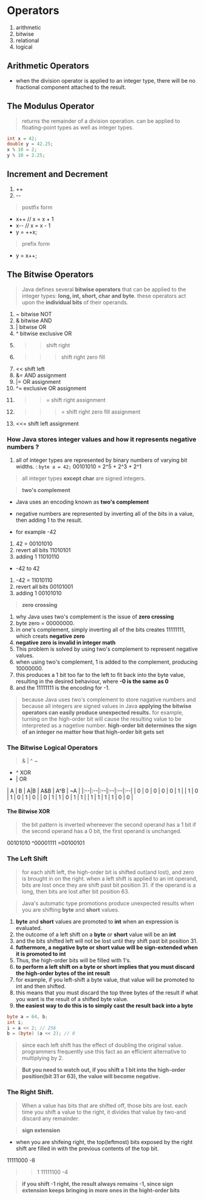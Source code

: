 # Operators
1. arithmetic
2. bitwise
3. relational
4. logical

## Arithmetic Operators

- when the division operator is applied to an integer type, there will be no fractional component attached to the result.

## The Modulus Operator

> returns the remainder of a division operation.
> can be applied to floating-point types as well as integer types.

```java
int x = 42;
double y = 42.25;
x % 10 = 2;
y % 10 = 2.25;
```

## Increment and Decrement

1. ++
2. --

> postfix form
- x++ // x = x + 1
- x-- // x = x - 1
- y = ++x;

> prefix form
- y = x++;

## The Bitwise Operators

> Java defines several **bitwise operators** that can be applied to the integer types: **long, int, short, char and byte**.
> these operators act upon the **individual bits** of their operands.

1. ~ bitwise NOT
2. & bitwise AND
3. | bitwise OR
4. ^ bitwise exclusive OR
5. >> shift right
6. >>> shift right zero fill
7. << shift left
8. &= AND assignment
9. |= OR assignment
10. ^= exclusive OR assignment
11. >>= shift right assignment
12. >>>= shift right zero fill assignment
13. <<= shift left assignment

### How Java stores integer values and how it represents negative numbers ?

1. all of integer types are represented by binary numbers of varying bit widths.
: `byte a = 42;` 00101010 = 2^5 + 2^3 + 2^1

> all integer types **except char** are signed integers.

> **two's complement**
- Java uses an encoding known as **two's complement**
- negative numbers are represented by inverting all of the bits in a value, then adding 1 to the result.

- for example -42
1. 42 = 00101010
2. revert all bits 11010101
3. adding 1 11010110

- -42 to 42
1. -42 = 11010110
2. revert all bits 00101001
3. adding 1 00101010

> **zero crossing**
1. why Java uses two's complement is the issue of **zero crossing**
2. byte zero = 00000000.
3. in one's complement, simply inverting all of the bits creates 11111111, which creats **negative zero**
4. **negative zero is invalid in integer math**
5. This problem is solved by using two's complement to represent negative values.
6. when using two's complement, 1 is added to the complement, producing 10000000.
7. this produces a 1 bit too far to the left to fit back into the byte value, resulting in the desired behaviour, where **-0 is the same as 0**
8. and the 11111111 is the encoding for -1.

> because Java uses two's complement to store nagative numbers
> and because all integers are signed values in Java
> **applying the bitwise operators can easily produce unexpected results.**
> for example, turning on the high-order bit will cause the resulting value to be interpreted as a nagetive number.
> **high-order bit determines the sign of an integer no matter how that high-order bit gets set**

### The Bitwise Logical Operators
> & | ^ ~

- ^ XOR
- | OR

| A  | B  | A|B  | A&B  | A^B  | ~A  |
|:--|:--|:--|:--|:--|:--|
| 0  | 0  | 0  | 0  | 0  | 1  |
| 1  | 0  | 1  | 0  | 1  | 0  |
| 0  | 1  | 1  | 0  | 1  | 1  |
| 1  | 1  | 1  | 1  | 0  | 0  |

#### The Bitwise XOR

> the bit pattern is inverted whereever the second operand has a 1 bit
> if the second operand has a 0 bit, the first operand is unchanged.

 00101010 
^00001111
=00100101 

### The Left Shift

> for each shift left, the high-order bit is shifted out(and lost), and zero is brought in on the right.
> when a left shift is applied to an int operand, bits are lost once they are shift past bit position 31.
> if the operand is a long, then bits are lost after bit position 63.

> Java's automatic type promotions produce unexpected results when you are shifting **byte** and **short** values.
1. **byte** and **short** values are promoted to **int** when an expression is evaluated.
2. the outcome of a left shift on a **byte** or **short** value will be an **int**
3. and the bits shifted left will not be lost until they shift past bit position 31.
4. **futhermore, a negative byte or short value will be sign-extended when it is promoted to int**
5. Thus, the high-order bits will be filled with 1's.
6. **to perform a left shift on a byte or short implies that you must discard the high-order bytes of the int result**
7. for example, if you left-shift a byte value, that value will be promoted to int and then shifted.
8. this means that you must discard the top three bytes of the result if what you want is the result of a shifted byte value.
9. **the easiest way to do this is to simply cast the result back into a byte**

```java
byte a = 64, b;
int i;
i = a << 2; // 256
b = (byte) (a << 2); // 0
```

> since each left shift has the effect of doubling the original value.
> programmers frequently use this fact as an efficient alternative to multiplying by 2.

> **But you need to watch out, if you shift a 1 bit into the high-order position(bit 31 or 63), the value will become negative.**

### The Right Shift.

> When a value has bits that are shifted off, those bits are lost.
> each time you shift a value to the right, it divides that value by two-and discard any remainder.

> **sign extension**
- when you are shifeing right, the top(leftmost) bits exposed by the right shift are filled in with the previous contents of the top bit.

11111000 -8
>> 1
11111100 -4

> **if you shift -1 right, the result always remains -1, since sign extension keeps bringing in more ones in the hight-order bits**
